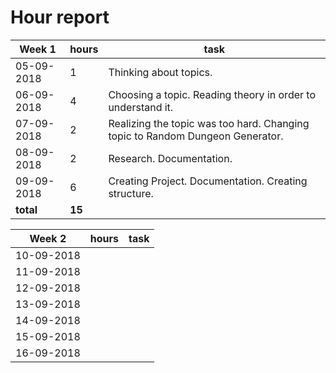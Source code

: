 # Hour report


| Week 1     | hours | task                                                                          |
|------------|-------|-------------------------------------------------------------------------------|
| 05-09-2018 | 1     | Thinking about topics.                                                        |
| 06-09-2018 | 4     | Choosing a topic. Reading theory in order to understand it.                   |
| 07-09-2018 | 2     | Realizing the topic was too hard. Changing topic to Random Dungeon Generator. |
| 08-09-2018 | 2     | Research. Documentation.                                                      |
| 09-09-2018 | 6     | Creating Project. Documentation. Creating structure.                          |
| __total__ |  __15__     |      |


| Week 2     | hours | task |
|------------|-------|------|
| 10-09-2018 |       |      |
| 11-09-2018 |       |      |
| 12-09-2018 |       |      |
| 13-09-2018 |       |      |
| 14-09-2018 |       |      |
| 15-09-2018 |       |      |
| 16-09-2018 |       |      |

